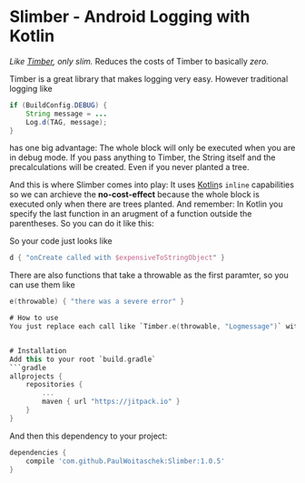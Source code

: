 # Slimber - Android Logging with Kotlin
*Like [Timber](https://github.com/JakeWharton/timber), only slim.* Reduces the costs of Timber to basically *zero.*

Timber is a great library that makes logging very easy. However traditional logging like
```java
if (BuildConfig.DEBUG) {
    String message = ...
    Log.d(TAG, message);
}
```
has one big advantage: The whole block will only be executed when you are in debug mode. If you pass anything to Timber, the String itself and the precalculations will be created. Even if you never planted a tree.

And this is where Slimber comes into play: It uses [Kotlin](https://kotlinlang.org/)s `inline` capabilities so we can archieve the **no-cost-effect** because the whole block is executed only when there are trees planted. And remember: In Kotlin you specify the last function in an arugment of a function outside the parentheses. So you can do it like this:

So your code just looks like
```kotlin
d { "onCreate called with $expensiveToStringObject" }
```
There are also functions that take a throwable as the first paramter, so you can use them like

```kotlin
e(throwable) { "there was a severe error" }

# How to use
You just replace each call like `Timber.e(throwable, "Logmessage")` with a function call: `e(throwable, {"Logmessage"})`.


# Installation
Add this to your root `build.gradle`
```gradle
allprojects {
    repositories {
        ...
        maven { url "https://jitpack.io" }
    }
}
```
And then this dependency to your project:
```gradle
dependencies {
    compile 'com.github.PaulWoitaschek:Slimber:1.0.5'
}
```
